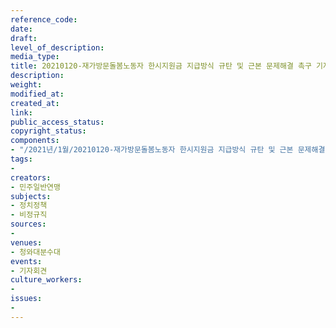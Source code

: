 ```yaml
---
reference_code: 
date: 
draft: 
level_of_description: 
media_type: 
title: 20210120-재가방문돌봄노동자 한시지원금 지급방식 규탄 및 근본 문제해결 촉구 기자회견
description: 
weight: 
modified_at: 
created_at: 
link: 
public_access_status: 
copyright_status: 
components:
- "/2021년/1월/20210120-재가방문돌봄노동자 한시지원금 지급방식 규탄 및 근본 문제해결 촉구 기자회견/_1DX7397.jpg"
tags:
- 
creators:
- 민주일반연맹
subjects:
- 정치정책
- 비정규직
sources:
- 
venues:
- 청와대분수대
events:
- 기자회견
culture_workers:
- 
issues:
- 
---
```

